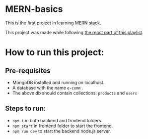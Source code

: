 # MERN-basics
This is the first project in learning MERN stack.

This project was made while following [the react part of this playlist](https://www.youtube.com/playlist?list=PL8p2I9GklV456iofeMKReMTvWLr7Ki9At).

# How to run this project:

## Pre-requisites
- MongoDB installed and running on localhost.
- A database with the name `e-comm` .
- The above db should contain collections: `products` and `users`

## Steps to run:
- `npm i` in both backend and frontend folders.
- `npm start` in frontend folder to start the frontend.
- `npm run dev` to start the backend node.js server.

